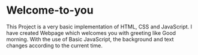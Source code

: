# Welcome-to-you
This Project is a very basic implementation of HTML, CSS and JavaScript.
I have created Webpage which welcomes you with greeting like Good morning.
With the use of Basic JavaScript, the background and text changes according to the current time.
